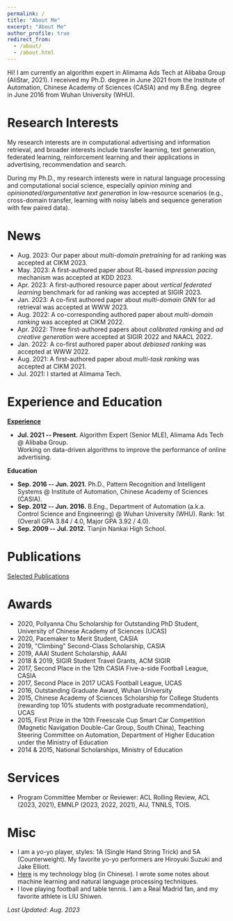 ```yaml
---
permalink: /
title: "About Me"
excerpt: "About Me"
author_profile: true
redirect_from: 
  - /about/
  - /about.html
---
```


Hi! I am currently an algorithm expert in Alimama Ads Tech at Alibaba Group (AliStar, 2021). I received my Ph.D. degree in June 2021 from the Institute of Automation, Chinese Academy of Sciences (CASIA) and my B.Eng. degree in June 2016 from Wuhan University (WHU).  


Research Interests
======
My research interests are in computational advertising and information retrieval, and broader interests include transfer learning, text generation, federated learning, reinforcement learning and their applications in advertising, recommendation and search.   

During my Ph.D., my research interests were in natural language processing and computational social science, especially *opinion mining* and *opinionated/argumentative text generation* in low-resource scenarios (e.g., cross-domain transfer, learning with noisy labels and sequence generation with few paired data).       


News
=====
* Aug. 2023: Our paper about *multi-domain pretraining* for ad ranking was accepted at CIKM 2023. 
* May. 2023: A first-authored paper about RL-based *impression pacing* mechanism was accepted at KDD 2023. 
* Apr. 2023: A first-authored resource paper about *vertical federated learning* benchmark for ad ranking was accepted at SIGIR 2023. 
* Jan. 2023: A co-first authored paper about *multi-domain GNN* for ad retrieval was accepted at WWW 2023.  
* Aug. 2022: A co-corresponding authored paper about *multi-domain ranking* was accepted at CIKM 2022.  
* Apr. 2022: Three first-authored papers about *calibrated ranking* and *ad creative generation* were accepted at SIGIR 2022 and NAACL 2022.  
* Jan. 2022: A co-first authored paper about *debiased ranking* was accepted at WWW 2022.  
* Aug. 2021: A first-authored paper about *multi-task ranking* was accepted at CIKM 2021.  
* Jul. 2021: I started at Alimama Tech.


Experience and Education
======
**[Experience](experiences/)**  

* **Jul. 2021 -- Present.** Algorithm Expert (Senior MLE), Alimama Ads Tech @ Alibaba Group.   
Working on data-driven algorithms to improve the performance of online advertising.  

**Education**  

* **Sep. 2016 -- Jun. 2021.** Ph.D., Pattern Recognition and Intelligent Systems @ Institute of Automation, Chinese Academy of Sciences (CASIA).
* **Sep. 2012 -- Jun. 2016.** B.Eng., Department of Automation (a.k.a. Control Science and Engineering) @ Wuhan University (WHU). Rank: 1st (Overall GPA 3.84 / 4.0, Major GPA 3.92 / 4.0).
* **Sep. 2009 -- Jul. 2012.** Tianjin Nankai High School.  


Publications
======
[Selected Publications](publications/)  

Awards
======
* 2020, Pollyanna Chu Scholarship for Outstanding PhD Student, University of Chinese Academy of Sciences (UCAS)
* 2020, Pacemaker to Merit Student, CASIA
* 2019, "Climbing" Second-Class Scholarship, CASIA
* 2019, AAAI Student Scholarship, AAAI
* 2018 & 2019, SIGIR Student Travel Grants, ACM SIGIR
* 2017, Second Place in the 12th CASIA Five-a-side Football League, CASIA
* 2017, Second Place in 2017 UCAS Football League, UCAS
* 2016, Outstanding Graduate Award, Wuhan University
* 2015, Chinese Academy of Sciences Scholarship for College Students (rewarding top 10% students with postgraduate recommendation), UCAS
* 2015, First Prize in the 10th Freescale Cup Smart Car Competition (Magnetic Navigation Double-Car Group, South China), Teaching Steering Committee on Automation, Department of Higher Education under the Ministry of Education
* 2014 & 2015, National Scholarships, Ministry of Education   

Services
=====
* Program Committee Member or Reviewer: ACL Rolling Review, ACL (2023, 2021), EMNLP (2023, 2022, 2021), AIJ, TNNLS, TOIS.  

Misc
======
* I am a yo-yo player, styles: 1A (Single Hand String Trick) and 5A (Counterweight). My favorite yo-yo performers are Hiroyuki Suzuki and Jake Elliott. 
* [Here](https://www.cnblogs.com/Determined22/) is my technology blog (in Chinese). I wrote some notes about machine learning and natural language processing techniques.
* I love playing football and table tennis. I am a Real Madrid fan, and my favorite athlete is LIU Shiwen. 


_Last Updated: Aug. 2023_
